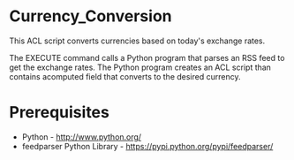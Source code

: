 Currency_Conversion
===================
This ACL script converts currencies based on today's exchange rates.

The EXECUTE command calls a Python program that parses an RSS feed to get the exchange rates. The Python program creates an ACL script than contains acomputed field that converts to the desired currency.

Prerequisites
=============
 * Python - http://www.python.org/
 * feedparser Python Library - https://pypi.python.org/pypi/feedparser/
